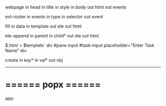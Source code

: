 

webpage
  in head
  in title
  in style
  in body
  out html
  out events
  
evt-router
  in events
  in type
  in selector
  out event
  
fill
  in data
  in template
  out ele
  out html

ele-append
  in parent
  in child*
  out ele
  out html
  
$.html = $template`
  div #pane
    input #task-input placeholder="Enter Task Name"
    div 

create
  in key*
  in val*
  out obj

---
# ====== popx ======
app:
  
  






